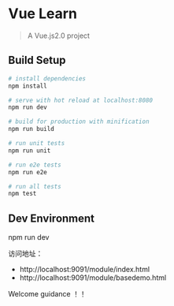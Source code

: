 # Vue Learn

> A Vue.js2.0 project

## Build Setup

``` bash
# install dependencies
npm install

# serve with hot reload at localhost:8080
npm run dev

# build for production with minification
npm run build

# run unit tests
npm run unit

# run e2e tests
npm run e2e

# run all tests
npm test
```

## Dev Environment

npm run dev

访问地址：
<ul>
<li>http://localhost:9091/module/index.html</li>
<li>http://localhost:9091/module/basedemo.html</li>
</ul>

Welcome guidance ！！
